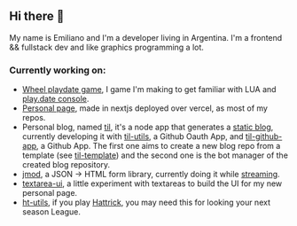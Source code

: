 ## Hi there 👋

My name is Emiliano and I'm a developer living in Argentina.
I'm a frontend && fullstack dev and like graphics programming a lot.

### Currently working on:
- [Wheel playdate game](https://github.com/carmon/playdate_jam), I game I'm making to get familiar with LUA and [play.date console](https://play.date/).
- [Personal page](https://carmon.dev/), made in nextjs deployed over vercel, as most of my repos.
- Personal blog, named [til](https://github.com/carmon/til), it's a node app that generates a [static blog](https://til.vercel.app/), currently developing it with [til-utils](https://github.com/carmon/til-utils), a Github Oauth App, and [til-github-app](https://github.com/carmon/til-github-app), a Github App. The first one aims to create a new blog repo from a template (see [til-template](https://github.com/carmon/til-template)) and the second one is the bot manager of the created blog repository.
- [jmod](https://github.com/carmon/jmod), a JSON -> HTML form library, currently doing it while [streaming](https://www.twitch.tv/fromplayaunion).
- [textarea-ui](https://github.com/carmon/textarea-ui), a little experiment with textareas to build the UI for my new personal page.
- [ht-utils](https://github.com/carmon/ht-utils), if you play [Hattrick](https://hattrick.org), you may need this for looking your next season League.

<!--
**carmon/carmon** is a ✨ _special_ ✨ repository because its `README.md` (this file) appears on your GitHub profile.

Here are some ideas to get you started:

- 🔭 I’m currently working on ...
- 🌱 I’m currently learning ...
- 👯 I’m looking to collaborate on ...
- 🤔 I’m looking for help with ...
- 💬 Ask me about ...
- 📫 How to reach me: ...
- 😄 Pronouns: ...
- ⚡ Fun fact: ...
-->
